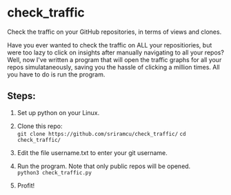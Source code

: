 # check_traffic
Check the traffic on your GitHub repositories, in terms of views and clones.  

Have you ever wanted to check the traffic on ALL your repositiories, but were too lazy to click on insights after manually navigating to all your repos? Well, now I've written a program that will open the traffic graphs for all your repos simulataneously, saving you the hassle of clicking a million times. All you have to do is run the program.  

## Steps:
1. Set up python on your Linux.  

2. Clone this repo:  
`git clone https://github.com/sriramcu/check_traffic/`
`cd check_traffic/`  

3. Edit the file username.txt to enter your git username.  

4. Run the program. Note that only public repos will be opened.  
`python3 check_traffic.py`  

5. Profit!
